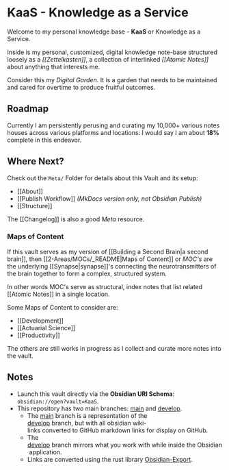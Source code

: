 # KaaS - Knowledge as a Service

Welcome to my personal knowledge base - **KaaS** or Knowledge as a Service.

Inside is my personal, customized, digital knowledge note-base structured loosely as a *[[Zettelkasten]]*, a collection of interlinked *[[Atomic Notes]]* about anything that interests me.

Consider this my *Digital Garden*. It is a garden that needs to be maintained and cared for overtime to produce fruitful outcomes.

## Roadmap

Currently I am persistently perusing and curating my 10,000+ various notes houses across various platforms and locations: I would say I am about **18%** complete in this endeavor.

## Where Next?

Check out the `Meta/` Folder for details about this Vault and its setup:

-   [[About]]
-   [[Publish Workflow]] _(MkDocs version only, not Obsidian Publish)_
-   [[Structure]]

The [[Changelog]] is also a good _Meta_ resource.

### Maps of Content

If this vault serves as my version of [[Building a Second Brain|a second brain]], then [[2-Areas/MOCs/_README|Maps of Content]] or _MOC's_ are the underlying [[Synapse|synapse]]'s connecting the neurotransmitters of the brain together to form a complex, structured system.

In other words MOC's serve as structural, index notes that list related [[Atomic Notes]] in a single location.

Some Maps of Content to consider are:

-   [[Development]]
-   [[Actuarial Science]]
-   [[Productivity]]

The others are still works in progress as I collect and curate more notes into the vault.

## Notes

- Launch this vault directly via the **Obsidian URI Schema**: `obsidian://open?vault=KaaS`.
- This repository has two main branches: [main](https://github.com/jimbrig/KaaS-New/tree/main) and [develop](https://github.com/jimbrig/KaaS-New/tree/develop). 
	- The [main](https://github.com/jimbrig/KaaS-New/tree/main) branch is a representation of the [develop](https://github.com/jimbrig/KaaS-New/tree/develop) branch, but with all obsidian wiki-links converted to GitHub markdown links for display on GitHub. 
	- The [develop](https://github.com/jimbrig/KaaS-New/tree/develop) branch mirrors what you work with while inside the Obsidian application.
	- Links are converted using the rust library [Obsidian-Export](https://github.com/zoni/obsidian-export).